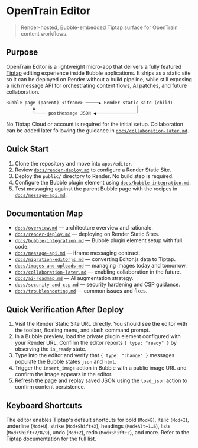 # OpenTrain Editor

> Render-hosted, Bubble-embedded Tiptap surface for OpenTrain content workflows.

## Purpose

OpenTrain Editor is a lightweight micro-app that delivers a fully featured [Tiptap](https://tiptap.dev/) editing experience inside Bubble applications. It ships as a static site so it can be deployed on Render without a build pipeline, while still exposing a rich message API for orchestrating content flows, AI patches, and future collaboration.

```
Bubble page (parent) <iframe> ─────▶ Render static site (child)
          ▲                                      │
          └──── postMessage JSON ◀───────────────┘
```

No Tiptap Cloud or account is required for the initial setup. Collaboration can be added later following the guidance in [`docs/collaboration-later.md`](docs/collaboration-later.md).

## Quick Start

1. Clone the repository and move into `apps/editor`.
2. Review [`docs/render-deploy.md`](docs/render-deploy.md) to configure a Render Static Site.
3. Deploy the `public/` directory to Render. No build step is required.
4. Configure the Bubble plugin element using [`docs/bubble-integration.md`](docs/bubble-integration.md).
5. Test messaging against the parent Bubble page with the recipes in [`docs/message-api.md`](docs/message-api.md).

## Documentation Map

- [`docs/overview.md`](docs/overview.md) — architecture overview and rationale.
- [`docs/render-deploy.md`](docs/render-deploy.md) — deploying on Render Static Sites.
- [`docs/bubble-integration.md`](docs/bubble-integration.md) — Bubble plugin element setup with full code.
- [`docs/message-api.md`](docs/message-api.md) — iframe messaging contract.
- [`docs/migration-editorjs.md`](docs/migration-editorjs.md) — converting Editor.js data to Tiptap.
- [`docs/images-and-uploads.md`](docs/images-and-uploads.md) — managing images today and tomorrow.
- [`docs/collaboration-later.md`](docs/collaboration-later.md) — enabling collaboration in the future.
- [`docs/ai-roadmap.md`](docs/ai-roadmap.md) — AI augmentation strategy.
- [`docs/security-and-csp.md`](docs/security-and-csp.md) — security hardening and CSP guidance.
- [`docs/troubleshooting.md`](docs/troubleshooting.md) — common issues and fixes.

## Quick Verification After Deploy

1. Visit the Render Static Site URL directly. You should see the editor with the toolbar, floating menu, and slash command prompt.
2. In a Bubble preview, load the private plugin element configured with your Render URL. Confirm the editor reports `{ type: "ready" }` by observing the `is_ready` state.
3. Type into the editor and verify that `{ type: "change" }` messages populate the Bubble states `json` and `html`.
4. Trigger the `insert_image` action in Bubble with a public image URL and confirm the image appears in the editor.
5. Refresh the page and replay saved JSON using the `load_json` action to confirm content persistence.

## Keyboard Shortcuts

The editor enables Tiptap's default shortcuts for bold (`Mod+B`), italic (`Mod+I`), underline (`Mod+U`), strike (`Mod+Shift+X`), headings (`Mod+Alt+1…6`), lists (`Mod+Shift+7/8/9`), undo (`Mod+Z`), redo (`Mod+Shift+Z`), and more. Refer to the Tiptap documentation for the full list.
